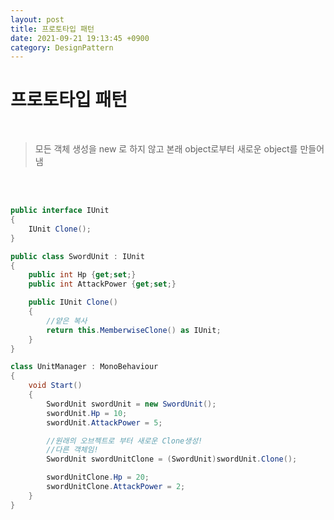 ```yaml
---
layout: post
title: 프로토타입 패턴
date: 2021-09-21 19:13:45 +0900
category: DesignPattern
---
```

# 프로토타입 패턴
<br/>

> 모든 객체 생성을 new 로 하지 않고 본래 object로부터 새로운 object를 만들어냄

<br/>
<br/>

```c#
public interface IUnit
{
    IUnit Clone();
}
```

```c#
public class SwordUnit : IUnit
{
    public int Hp {get;set;}
    public int AttackPower {get;set;}

    public IUnit Clone()
    {
        //얕은 복사    
        return this.MemberwiseClone() as IUnit;
    }
}
```

```c#
class UnitManager : MonoBehaviour
{    
    void Start()
    {
        SwordUnit swordUnit = new SwordUnit();
        swordUnit.Hp = 10;
        swordUnit.AttackPower = 5;

        //원래의 오브젝트로 부터 새로운 Clone생성! 
        //다른 객체임!
        SwordUnit swordUnitClone = (SwordUnit)swordUnit.Clone();

        swordUnitClone.Hp = 20;
        swordUnitClone.AttackPower = 2;
    }
}
```